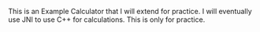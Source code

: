 This is an Example Calculator that I will extend for practice. I will eventually use JNI to use C++ for calculations. This is only for practice.
